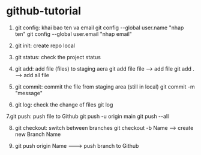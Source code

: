 # github-tutorial

1. git config: khai bao ten va email
git config --global user.name "nhap ten"
git config --global user.email "nhap email"

2. git init: create repo local

3. git status: check the project status

4. git add: add file (files) to staging aera
git add file file --> add file
git add .   --> add all file

5. git commit: commit the file from staging area (still in local)
git commit -m "message" 

6. git log: check the change of files
git log

7.git push: push file to Github
git push -u origin main
git push --all

8. git checkout: switch between branches
git checkout -b Name  --> create new Branch Name

9. git push origin Name ---> push branch to Github
